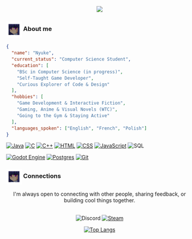 <div align="center">
  <img src="https://readme-typing-svg.demolab.com?font=Fira+Code&duration=2500&pause=400&color=F7CF18&center=true&multiline=true&repeat=false&width=700&height=100&lines=Hello%2C+I'm+Nyuke+%E2%98%A2;I'm+a+CS+student+who+loves+turning+cool+ideas+into+code.;I'm+currently+exploring+game+development+and+UI+design.">
</div>

### <img src="assets/rotatingcube.gif" width="42px" align="absmiddle" /> About me

```json
{
  "name": "Nyuke",
  "current_status": "Computer Science Student",
  "education": [
    "BSc in Computer Science (in progress)",
    "Self-Taught Game Developer",
    "Curious Explorer of Code & Design"
  ],
  "hobbies": [
    "Game Development & Interactive Fiction",
    "Gaming, Anime & Visual Novels (WTC)",
    "Going to the Gym & Staying Active"
  ],
  "languages_spoken": ["English", "French", "Polish"]
}
```

[![Java](https://img.shields.io/badge/Java-%23ED8B00.svg?logo=openjdk&logoColor=white)](#) [![C](https://img.shields.io/badge/C-00599C?logo=c&logoColor=white)](#) [![C++](https://img.shields.io/badge/C++-%2300599C.svg?logo=c%2B%2B&logoColor=white)](#) [![HTML](https://img.shields.io/badge/HTML-%23E34F26.svg?logo=html5&logoColor=white)](#) [![CSS](https://img.shields.io/badge/CSS-639?logo=css&logoColor=fff)](#) [![JavaScript](https://img.shields.io/badge/JavaScript-F7DF1E?logo=javascript&logoColor=000)](#) ![SQL](https://img.shields.io/badge/SQL-4169E1?logo=postgresql&logoColor=white)

[![Godot Engine](https://img.shields.io/badge/Godot-%23FFFFFF.svg?logo=godot-engine)](#) [![Postgres](https://img.shields.io/badge/Postgres-%23316192.svg?logo=postgresql&logoColor=white)](#) [![Git](https://img.shields.io/badge/Git-F05032?logo=git&logoColor=fff)](#)

### <img src="assets/rotatingcube.gif" width="42px" align="absmiddle" /> Connections

<div align="center">
  I'm always open to connecting with other people, sharing feedback, or building cool things together.
  <br><br>

  ![Discord](https://img.shields.io/badge/Discord-uranyuke235-5865F2?logo=discord&logoColor=white&style=for-the-badge)
  [![Steam](https://img.shields.io/badge/Steam-uranyuke235-171a21?logo=steam&logoColor=white&style=for-the-badge)](https://steamcommunity.com/id/uranyuke235/)
</div>


<div align="center">

[![Top Langs](https://github-readme-stats.vercel.app/api/top-langs/?username=UranyukeDev&include_all_commits=true&hide_border=false&count_private=true&show_icons=true&theme=dark&title_color=fcba05&text_color=6f6f6f)](https://github.com/UranyukeDev/github-readme-stats)
</div>